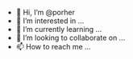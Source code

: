 - 👋 Hi, I’m @porher
- 👀 I’m interested in ...
- 🌱 I’m currently learning ...
- 💞️ I’m looking to collaborate on ...
- 📫 How to reach me ...

<!---
porher/porher is a ✨ special ✨ repository because its `README.md` (this file) appears on your GitHub profile.
You can click the Preview link to take a look at your changes.
--->
